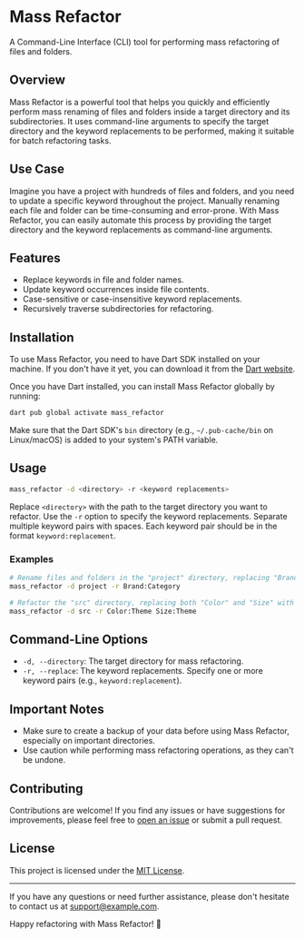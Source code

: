 # Mass Refactor

A Command-Line Interface (CLI) tool for performing mass refactoring of files and folders.

## Overview

Mass Refactor is a powerful tool that helps you quickly and efficiently perform mass renaming of files and folders inside a target directory and its subdirectories. It uses command-line arguments to specify the target directory and the keyword replacements to be performed, making it suitable for batch refactoring tasks.

## Use Case

Imagine you have a project with hundreds of files and folders, and you need to update a specific keyword throughout the project. Manually renaming each file and folder can be time-consuming and error-prone. With Mass Refactor, you can easily automate this process by providing the target directory and the keyword replacements as command-line arguments.

## Features

- Replace keywords in file and folder names.
- Update keyword occurrences inside file contents.
- Case-sensitive or case-insensitive keyword replacements.
- Recursively traverse subdirectories for refactoring.

## Installation

To use Mass Refactor, you need to have Dart SDK installed on your machine. If you don't have it yet, you can download it from the [Dart website](https://dart.dev/get-dart).

Once you have Dart installed, you can install Mass Refactor globally by running:

```bash
dart pub global activate mass_refactor
```

Make sure that the Dart SDK's `bin` directory (e.g., `~/.pub-cache/bin` on Linux/macOS) is added to your system's PATH variable.

## Usage

```bash
mass_refactor -d <directory> -r <keyword replacements>
```

Replace `<directory>` with the path to the target directory you want to refactor. Use the `-r` option to specify the keyword replacements. Separate multiple keyword pairs with spaces. Each keyword pair should be in the format `keyword:replacement`.

### Examples

```bash
# Rename files and folders in the "project" directory, replacing "Brand" with "Category".
mass_refactor -d project -r Brand:Category

# Refactor the "src" directory, replacing both "Color" and "Size" with "Theme".
mass_refactor -d src -r Color:Theme Size:Theme
```

## Command-Line Options

- `-d, --directory`: The target directory for mass refactoring.
- `-r, --replace`: The keyword replacements. Specify one or more keyword pairs (e.g., `keyword:replacement`).

## Important Notes

- Make sure to create a backup of your data before using Mass Refactor, especially on important directories.
- Use caution while performing mass refactoring operations, as they can't be undone.

## Contributing

Contributions are welcome! If you find any issues or have suggestions for improvements, please feel free to [open an issue](https://github.com/kakzaki/mass_refactor/issues) or submit a pull request.

## License

This project is licensed under the [MIT License](LICENSE).

---

If you have any questions or need further assistance, please don't hesitate to contact us at support@example.com.

Happy refactoring with Mass Refactor! 🚀
```
